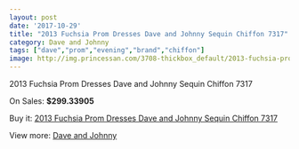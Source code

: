 ```yaml
---
layout: post
date: '2017-10-29'
title: "2013 Fuchsia Prom Dresses Dave and Johnny Sequin Chiffon 7317"
category: Dave and Johnny
tags: ["dave","prom","evening","brand","chiffon"]
image: http://img.princessan.com/3708-thickbox_default/2013-fuchsia-prom-dresses-dave-and-johnny-sequin-chiffon-7317.jpg
---
```

2013 Fuchsia Prom Dresses Dave and Johnny Sequin Chiffon 7317

On Sales: **$299.33905**
<a href="https://www.princessan.com/en/dave-and-johnny/1699-2013-fuchsia-prom-dresses-dave-and-johnny-sequin-chiffon-7317.html"><amp-img layout="responsive" width="600" height="600" src="//img.princessan.com/3708-thickbox_default/2013-fuchsia-prom-dresses-dave-and-johnny-sequin-chiffon-7317.jpg" alt="2013 Fuchsia Prom Dresses Dave and Johnny Sequin Chiffon 7317 0" /></a>
<a href="https://www.princessan.com/en/dave-and-johnny/1699-2013-fuchsia-prom-dresses-dave-and-johnny-sequin-chiffon-7317.html"><amp-img layout="responsive" width="600" height="600" src="//img.princessan.com/3709-thickbox_default/2013-fuchsia-prom-dresses-dave-and-johnny-sequin-chiffon-7317.jpg" alt="2013 Fuchsia Prom Dresses Dave and Johnny Sequin Chiffon 7317 1" /></a>

Buy it: [2013 Fuchsia Prom Dresses Dave and Johnny Sequin Chiffon 7317](https://www.princessan.com/en/dave-and-johnny/1699-2013-fuchsia-prom-dresses-dave-and-johnny-sequin-chiffon-7317.html "2013 Fuchsia Prom Dresses Dave and Johnny Sequin Chiffon 7317")

View more: [Dave and Johnny](https://www.princessan.com/en/16-dave-and-johnny "Dave and Johnny")